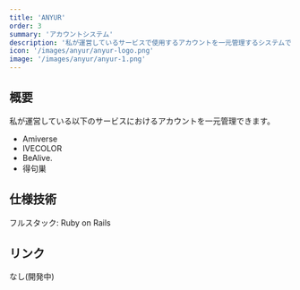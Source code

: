 ```yaml
---
title: 'ANYUR'
order: 3
summary: 'アカウントシステム'
description: '私が運営しているサービスで使用するアカウントを一元管理するシステムです。'
icon: '/images/anyur/anyur-logo.png'
image: '/images/anyur/anyur-1.png'
---
```


## 概要

私が運営している以下のサービスにおけるアカウントを一元管理できます。

- Amiverse
- IVECOLOR
- BeAlive.
- 得句巣

## 仕様技術

フルスタック: Ruby on Rails

## リンク

なし(開発中)